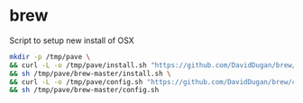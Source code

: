 # brew
Script to setup new install of OSX

```bash
mkdir -p /tmp/pave \
&& curl -L -o /tmp/pave/install.sh "https://github.com/DavidDugan/brew/install.sh" \
&& sh /tmp/pave/brew-master/install.sh \
&& curl -L -o /tmp/pave/config.sh "https://github.com/DavidDugan/brew/config.sh" \
&& sh /tmp/pave/brew-master/config.sh
```
